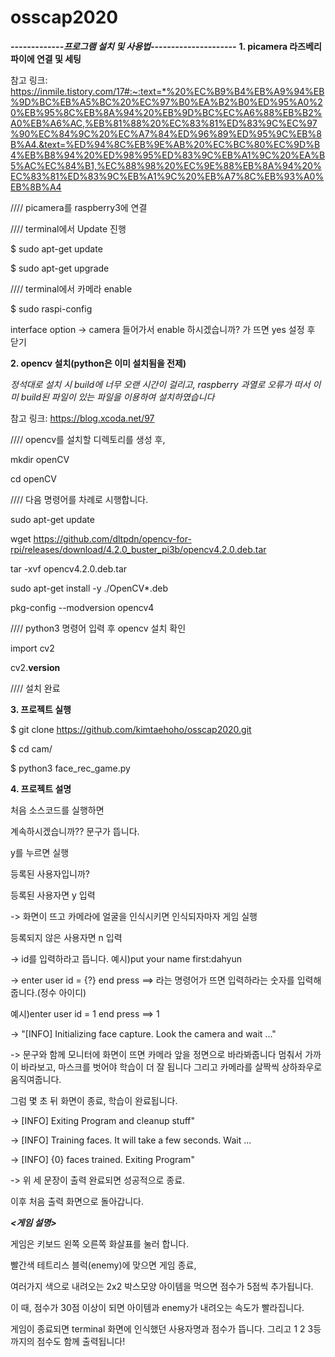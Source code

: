 # osscap2020

***-------------프로그램 설치 및 사용법---------------------***
**1. picamera 라즈베리 파이에 연결 및 세팅**

참고 링크: https://inmile.tistory.com/17#:~:text=*%20%EC%B9%B4%EB%A9%94%EB%9D%BC%EB%A5%BC%20%EC%97%B0%EA%B2%B0%ED%95%A0%20%EB%95%8C%EB%8A%94%20%EB%9D%BC%EC%A6%88%EB%B2%A0%EB%A6%AC,%EB%81%88%20%EC%83%81%ED%83%9C%EC%97%90%EC%84%9C%20%EC%A7%84%ED%96%89%ED%95%9C%EB%8B%A4.&text=%ED%94%8C%EB%9E%AB%20%EC%BC%80%EC%9D%B4%EB%B8%94%20%ED%98%95%ED%83%9C%EB%A1%9C%20%EA%B5%AC%EC%84%B1,%EC%88%98%20%EC%9E%88%EB%8A%94%20%EC%83%81%ED%83%9C%EB%A1%9C%20%EB%A7%8C%EB%93%A0%EB%8B%A4

//// picamera를 raspberry3에 연결

//// terminal에서 Update 진행

$ sudo apt-get update

$ sudo apt-get upgrade

//// terminal에서 카메라 enable

$ sudo raspi-config

interface option -> camera 들어가서 enable 하시겠습니까? 가 뜨면 yes 설정 후 닫기

**2. opencv 설치(python은 이미 설치됨을 전제)**

*정석대로 설치 시 build에 너무 오랜 시간이 걸리고, raspberry 과열로 오류가 떠서 이미 build된 파일이 있는 파일을 이용하여 설치하였습니다*

참고 링크:
https://blog.xcoda.net/97

//// opencv를 설치할 디렉토리를 생성 후,

mkdir openCV

cd openCV

//// 다음 명령어를 차례로 시행합니다.

sudo apt-get update

wget https://github.com/dltpdn/opencv-for-rpi/releases/download/4.2.0_buster_pi3b/opencv4.2.0.deb.tar

tar -xvf opencv4.2.0.deb.tar

sudo apt-get install -y ./OpenCV*.deb

pkg-config --modversion opencv4

//// python3 명령어 입력 후 opencv 설치 확인

import cv2

cv2.__version__

//// 설치 완료

**3. 프로젝트 실행**

$ git clone https://github.com/kimtaehoho/osscap2020.git

$ cd cam/

$ python3 face_rec_game.py

**4. 프로젝트 설명**

처음 소스코드를 실행하면

계속하시겠습니까?? 문구가 뜹니다.

y를 누르면 실행

등록된 사용자입니까?

등록된 사용자면 y 입력

-> 화면이 뜨고 카메라에 얼굴을 인식시키면 인식되자마자 게임 실행

등록되지 않은 사용자면 n 입력

-> id를 입력하라고 뜹니다. 예시)put your name first:dahyun

-> enter user id = {?} end press <return> ==>  라는 명령어가 뜨면 입력하라는 숫자를 입력해줍니다.(정수 아이디) 
  
  예시)enter user id = 1 end press <return> ==> 1
  
-> "[INFO] Initializing face capture. Look the camera and wait ..."

-> 문구와 함께 모니터에 화면이 뜨면 카메라 앞을 정면으로 바라봐줍니다 멈춰서 가까이 바라보고, 마스크를 벗어야 학습이 더 잘 됩니다 그리고 카메라를 살짝씩 상하좌우로 움직여줍니다. 

  그럼 몇 초 뒤 화면이 종료, 학습이 완료됩니다.
  
->  [INFO] Exiting Program and cleanup stuff"

->  [INFO] Training faces. It will take a few seconds. Wait ...

->  [INFO] {0} faces trained. Exiting Program"

-> 위 세 문장이 출력 완료되면 성공적으로 종료.

이후 처음 출력 화면으로 돌아갑니다.

***<게임 설명>***

게임은 키보드 왼쪽 오른쪽 화살표를 눌러 합니다.

빨간색 테트리스 블럭(enemy)에 맞으면 게임 종료,

여러가지 색으로 내려오는 2x2 박스모양 아이템을 먹으면 점수가 5점씩 추가됩니다.

이 때, 점수가 30점 이상이 되면 아이템과 enemy가 내려오는 속도가 빨라집니다.

게임이 종료되면 terminal 화면에 인식했던 사용자명과 점수가 뜹니다. 그리고 1 2 3등까지의 점수도 함께 출력됩니다!
